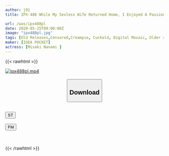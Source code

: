 ```yaml
---
author: j91
title: IPX-488 While My Sexless Wife Returned Home, I Enjoyed A Passionate Beast SEX For 24 Hours With A Friendly Subordinate "Nanami" And A Hotel Secret Meeting, Entwined My Tongue All Day Long ... Nanami Misaki

url: /was/ipx488pl
date: 2020-05-25T09:00:00Z
image: "ipx488pl.jpg"
tags: [Old Releases,Censored,Creampie, Cuckold, Digital Mosaic, Older sister, POV, Solowork ]
maker: [IDEA POCKET]
actress: [Misaki Nanami ]
---
```



{{< rawhtml >}}

<div class="video" data-videoid="qvdevjmQm1FR8G">
    <a href="javascript:;">
        <img src="/was/ipx488pl/ipx488pl.jpg" width="WIDTH" height="HEIGHT" alt="ipx488pl.mp4" loading="lazy">
    </a>
</div>

<script type="text/javascript" src="https://j91.asia/asset/on-demand-st.js"></script>

<br>
  <link rel="stylesheet" href="https://j91.asia/asset/bs5.css">
  
  <center>
  <button class="btn btn-primary" type="button" data-bs-toggle="collapse" data-bs-target=".multi-collapse" aria-expanded="false" aria-controls="multiCollapseExample1 multiCollapseExample2"><h2>Download</h2></button></center>
</p>
<div class="row">
  <div class="col">
    <div class="collapse multi-collapse" id="multiCollapseExample1">
      <div class="card card-body">
	      	      <br>
<div class="buttons">  
<a href="https://streamtape.to/v/qvdevjmQm1FR8G" target="_blank"><button class="btn-hover color-3"><i class="fa fa-download"></i> ST</button></a></div>
    </div>
  </div>
</div>
  <div class="col">
    <div class="collapse multi-collapse" id="multiCollapseExample2">
      <div class="card card-body">
	      <br>
<div class="buttons">
    <a href="https://filemoon.sx/d/1tce759w2rvy" target="_blank"><button class="btn-hover color-8"><i class="fa fa-download"></i> FM</button></a></div>
<br><br>
      </div>
    </div>
  </div>
</div>

{{< /rawhtml >}}